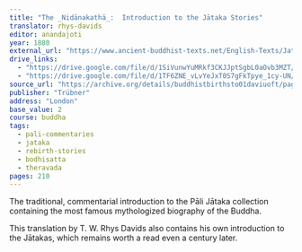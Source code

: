 ```yaml
---
title: "The _Nidānakathā_:  Introduction to the Jātaka Stories"
translator: rhys-davids
editor: anandajoti
year: 1880
external_url: "https://www.ancient-buddhist-texts.net/English-Texts/Jataka/000a.htm"
drive_links:
  - "https://drive.google.com/file/d/1SiVunwYuMRkf3CKJJptSgbL0aOvb3MZT/view?usp=drivesdk"
  - "https://drive.google.com/file/d/1TF6ZNE_vLvYeJxT0S7gFkTpye_1cy-UN/view?usp=drivesdk"
source_url: "https://archive.org/details/buddhistbirthsto01daviuoft/page/n3/mode/2up"
publisher: "Trübner"
address: "London"
base_value: 2
course: buddha
tags:
  - pali-commentaries
  - jataka
  - rebirth-stories
  - bodhisatta
  - theravada
pages: 210
---
```


The traditional, commentarial introduction to the Pāli Jātaka collection containing the most famous mythologized biography of the Buddha.

This translation by T. W. Rhys Davids also contains his own introduction to the Jātakas, which remains worth a read even a century later.
